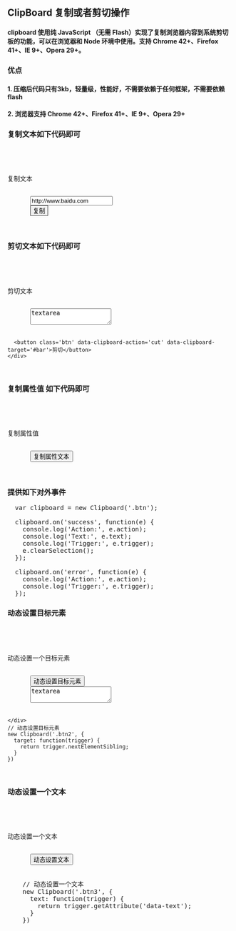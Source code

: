 
## ClipBoard 复制或者剪切操作

#### clipboard 使用纯 JavaScript （无需 Flash）实现了复制浏览器内容到系统剪切板的功能，可以在浏览器和 Node 环境中使用。支持 Chrome 42+、Firefox 41+、IE 9+、Opera 29+。
### 优点
#### 1. 压缩后代码只有3kb，轻量级，性能好，不需要依赖于任何框架，不需要依赖flash
#### 2. 浏览器支持 Chrome 42+、Firefox 41+、IE 9+、Opera 29+

### 复制文本如下代码即可
<pre>
	<div>
      <p>复制文本</p>
      <input id='foo' value='http://www.baidu.com '/>
      <button class='btn' data-clipboard-target='#foo' style="border: 1px solid #333;">复制</button>
    </div>
</pre>
### 剪切文本如下代码即可
<pre>
	<div>
      <p>剪切文本</p>
      <textarea id='bar'>textarea</textarea>
      <button class='btn' data-clipboard-action='cut' data-clipboard-target='#bar'>剪切</button>
    </div>
</pre>

### 复制属性值 如下代码即可
<pre>
	<div>
      <p>复制属性值</p>
      <button class='btn' data-clipboard-text='data-text'>复制属性文本</button>
    </div>
</pre>
### 提供如下对外事件
<pre>
  var clipboard = new Clipboard('.btn');

  clipboard.on('success', function(e) {
    console.log('Action:', e.action);
    console.log('Text:', e.text);
    console.log('Trigger:', e.trigger);
    e.clearSelection();
  });

  clipboard.on('error', function(e) {
    console.log('Action:', e.action);
    console.log('Trigger:', e.trigger);
  });
</pre>

### 动态设置目标元素
<pre>
	<div>
      <p>动态设置一个目标元素</p>
      <button class='btn2' data-clipboard-action='cut'>动态设置目标元素</button>
      <textarea>textarea</textarea>
    </div>
    // 动态设置目标元素
	new Clipboard('.btn2', {
	  target: function(trigger) {
	    return trigger.nextElementSibling;
	  }
	})
</pre>

### 动态设置一个文本
<pre>
	<div>
	  <p>动态设置一个文本</p>
	  <button class='btn3' data-text='动态设置文本'>动态设置文本</button>
	</div>
	// 动态设置一个文本
	new Clipboard('.btn3', {
	  text: function(trigger) {
	    return trigger.getAttribute('data-text');
	  }
	})
</pre>